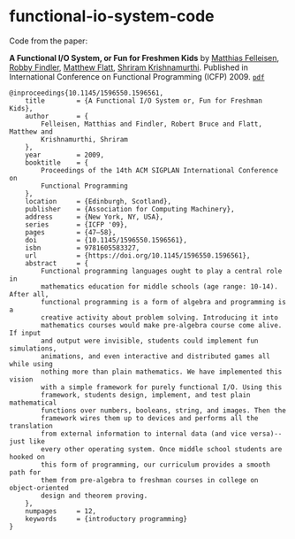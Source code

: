 # functional-io-system-code

Code from the paper:

**A Functional I/O System, or Fun for Freshmen Kids** by [Matthias Felleisen](http://www.ccs.neu.edu/~matthias/), [Robby Findler](http://www.cs.northwestern.edu/~robby/), [Matthew Flatt](http://www.cs.utah.edu/~mflatt/), [Shriram Krishnamurthi](http://www.cs.brown.edu/~sk/). Published in International Conference on Functional Programming (ICFP) 2009. [`pdf`](https://www2.ccs.neu.edu/racket/pubs/icfp09-fffk.pdf)

```
@inproceedings{10.1145/1596550.1596561,
    title        = {A Functional I/O System or, Fun for Freshman Kids},
    author       = {
        Felleisen, Matthias and Findler, Robert Bruce and Flatt, Matthew and
        Krishnamurthi, Shriram
    },
    year         = 2009,
    booktitle    = {
        Proceedings of the 14th ACM SIGPLAN International Conference on
        Functional Programming
    },
    location     = {Edinburgh, Scotland},
    publisher    = {Association for Computing Machinery},
    address      = {New York, NY, USA},
    series       = {ICFP '09},
    pages        = {47–58},
    doi          = {10.1145/1596550.1596561},
    isbn         = 9781605583327,
    url          = {https://doi.org/10.1145/1596550.1596561},
    abstract     = {
        Functional programming languages ought to play a central role in
        mathematics education for middle schools (age range: 10-14). After all,
        functional programming is a form of algebra and programming is a
        creative activity about problem solving. Introducing it into
        mathematics courses would make pre-algebra course come alive. If input
        and output were invisible, students could implement fun simulations,
        animations, and even interactive and distributed games all while using
        nothing more than plain mathematics. We have implemented this vision
        with a simple framework for purely functional I/O. Using this
        framework, students design, implement, and test plain mathematical
        functions over numbers, booleans, string, and images. Then the
        framework wires them up to devices and performs all the translation
        from external information to internal data (and vice versa)--just like
        every other operating system. Once middle school students are hooked on
        this form of programming, our curriculum provides a smooth path for
        them from pre-algebra to freshman courses in college on object-oriented
        design and theorem proving.
    },
    numpages     = 12,
    keywords     = {introductory programming}
}
```